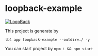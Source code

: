 # loopback-example

[![LoopBack](https://github.com/strongloop/loopback-next/raw/master/docs/site/imgs/branding/Powered-by-LoopBack-Badge-(blue)-@2x.png)](http://loopback.io/)

This project is generate by

`lb4 app loopback-example --outdir=./ -y`

You can start project by `npm i && npm start`


